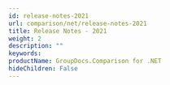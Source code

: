 ```yaml
---
id: release-notes-2021
url: comparison/net/release-notes-2021
title: Release Notes - 2021
weight: 2
description: ""
keywords: 
productName: GroupDocs.Comparison for .NET
hideChildren: False
---
```

